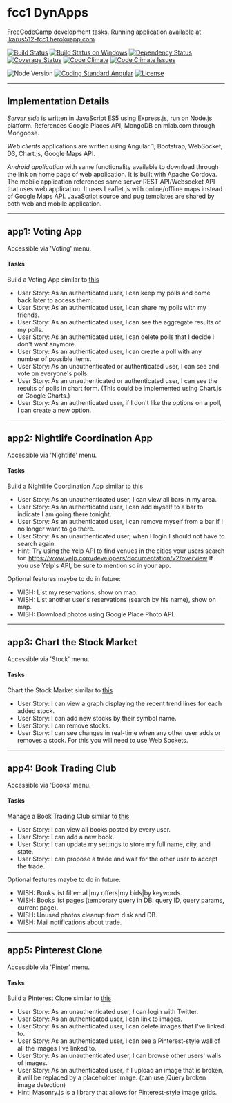 # fcc1 DynApps

[FreeCodeCamp](https://FreeCodeCamp.com) development tasks. Running application available at [ikarus512-fcc1.herokuapp.com](https://ikarus512-fcc1.herokuapp.com)

[![Build Status](https://travis-ci.org/ikarus512/fcc1.svg?branch=master)](https://travis-ci.org/ikarus512/fcc1) [![Build Status on Windows](https://ci.appveyor.com/api/projects/status/github/ikarus512/fcc1?branch=master&svg=true)](https://ci.appveyor.com/project/ikarus512/fcc1) [![Dependency Status](https://dependencyci.com/github/ikarus512/fcc1/badge)](https://dependencyci.com/github/ikarus512/fcc1) <!-- [![Dependencies](https://david-dm.org/ikarus512/fcc1.svg)](https://david-dm.org/ikarus512/fcc1) --> <!-- [![DevDependencies](https://david-dm.org/ikarus512/fcc1/dev-status.svg)](https://david-dm.org/ikarus512/fcc1#info=devDependencies) --> [![Coverage Status](https://coveralls.io/repos/github/ikarus512/fcc1/badge.svg)](https://coveralls.io/github/ikarus512/fcc1) <!-- [![Code Coverage](https://codecov.io/gh/ikarus512/fcc1/branch/master/graph/badge.svg)](https://codecov.io/gh/ikarus512/fcc1) --> [![Code Climate](https://codeclimate.com/github/ikarus512/fcc1/badges/gpa.svg)](https://codeclimate.com/github/ikarus512/fcc1) <!-- a(href='https://saucelabs.com/u/chaijs')  img(alt="Selenium Test Status", src="https://saucelabs.com/browser-matrix/chaijs.svg") --> <!-- [![Code Climate Coverage](https://img.shields.io/codeclimate/coverage/github/ikarus512/fcc1.svg)](https://codeclimate.com/github/ikarus512/fcc1) --> [![Code Climate Issues](https://img.shields.io/codeclimate/issues/github/ikarus512/fcc1.svg)](https://codeclimate.com/github/ikarus512/fcc1/issues)

![Node Version](https://img.shields.io/badge/node-v6-brightgreen.svg) <!-- ![NPM Version](https://img.shields.io/badge/npm-%3E=5.0-brightgreen.svg) --> <!-- [![Coding Standard](https://img.shields.io/badge/code%20style-standard-brightgreen.svg)](http://standardjs.com/) --> [![Coding Standard Angular](https://img.shields.io/badge/code%20style-angular-brightgreen.svg)](https://github.com/johnpapa/angular-styleguide/) [![License](https://img.shields.io/github/license/ikarus512/fcc1.svg?label=lic&maxAge=2592000&colorB=4bc51d)](https://github.com/ikarus512/fcc1/blob/master/LICENSE) <!-- [![GitHub Version of ikarus512/fcc1](https://badge.fury.io/gh/ikarus512/fcc1.svg)](https://badge.fury.io/gh/ikarus512/fcc1) --> <!-- [![GitHub Version of ikarus512/fcc1](https://img.shields.io/github/tag/ikarus512/fcc1.svg)](https://badge.fury.io/gh/ikarus512/fcc1) -->

--------------------------------------------------------------------------------

## Implementation Details

*Server side* is written in JavaScript ES5 using Express.js, run on Node.js platform. References Google Places API, MongoDB on mlab.com through Mongoose.

*Web clients* applications are written using Angular 1, Bootstrap, WebSocket, D3, Chart.js, Google Maps API.

*Android application* with same functionality available to download through the link on home page of web application. It is built with Apache Cordova. The mobile application references same server REST API/Websocket API that uses web application. It uses Leaflet.js with online/offline maps instead of Google Maps API. JavaScript source and pug templates are shared by both web and mobile application.

--------------------------------------------------------------------------------

## app1: Voting App
Accessible via 'Voting' menu.

#### Tasks
Build a Voting App similar to [this](https://fcc-voting-arthow4n.herokuapp.com)

+ User Story: As an authenticated user, I can keep my polls and come back later to access them.
+ User Story: As an authenticated user, I can share my polls with my friends.
+ User Story: As an authenticated user, I can see the aggregate results of my polls.
+ User Story: As an authenticated user, I can delete polls that I decide I don't want anymore.
+ User Story: As an authenticated user, I can create a poll with any number of possible items.
+ User Story: As an unauthenticated or authenticated user, I can see and vote on everyone's polls.
+ User Story: As an unauthenticated or authenticated user, I can see the results of polls in chart form. (This could be implemented using Chart.js or Google Charts.)
+ User Story: As an authenticated user, if I don't like the options on a poll, I can create a new option.


--------------------------------------------------------------------------------

## app2: Nightlife Coordination App
Accessible via 'Nightlife' menu.

#### Tasks
Build a Nightlife Coordination App
similar to [this](http://whatsgoinontonight.herokuapp.com)

+ User Story: As an unauthenticated user, I can view all bars in my area.
+ User Story: As an authenticated user, I can add myself to a bar to indicate I am going there tonight.
+ User Story: As an authenticated user, I can remove myself from a bar if I no longer want to go there.
+ User Story: As an unauthenticated user, when I login I should not have to search again.
+ Hint: Try using the Yelp API to find venues in the cities your users search for.
  https://www.yelp.com/developers/documentation/v2/overview
  If you use Yelp's API, be sure to mention so in your app.

Optional features maybe to do in future:

- WISH: List my reservations, show on map.
- WISH: List another user's reservations (search by his name), show on map.
- WISH: Download photos using Google Place Photo API.


--------------------------------------------------------------------------------

## app3: Chart the Stock Market
Accessible via 'Stock' menu.

#### Tasks
Chart the Stock Market
similar to [this](http://watchstocks.herokuapp.com)

+ User Story: I can view a graph displaying the recent trend lines for each added stock.
+ User Story: I can add new stocks by their symbol name.
+ User Story: I can remove stocks.
+ User Story: I can see changes in real-time when any other user adds or removes a stock. For this you will need to use Web Sockets.


--------------------------------------------------------------------------------

## app4: Book Trading Club
Accessible via 'Books' menu.

#### Tasks
Manage a Book Trading Club
similar to [this](http://bookjump.herokuapp.com)

+ User Story: I can view all books posted by every user.
+ User Story: I can add a new book.
+ User Story: I can update my settings to store my full name, city, and state.
+ User Story: I can propose a trade and wait for the other user to accept the trade.

Optional features maybe to do in future:

- WISH: Books list filter: all|my offers|my bids|by keywords.
- WISH: Books list pages (temporary query in DB: query ID, query params, current page).
- WISH: Unused photos cleanup from disk and DB.
- WISH: Mail notifications about trade.


--------------------------------------------------------------------------------

## app5: Pinterest Clone
Accessible via 'Pinter' menu.

#### Tasks
Build a Pinterest Clone
similar to [this](https://midnight-dust.hyperdev.space)

- User Story: As an unauthenticated user, I can login with Twitter.
- User Story: As an authenticated user, I can link to images.
- User Story: As an authenticated user, I can delete images that I've linked to.
- User Story: As an authenticated user, I can see a Pinterest-style wall of all the images I've linked to.
- User Story: As an unauthenticated user, I can browse other users' walls of images.
- User Story: As an authenticated user, if I upload an image that is broken, it will be replaced by a placeholder image. (can use jQuery broken image detection)
- Hint: Masonry.js is a library that allows for Pinterest-style image grids.
